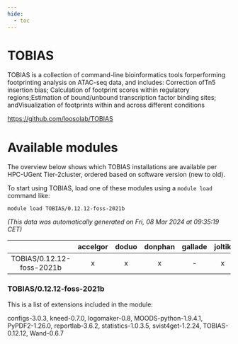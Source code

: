```yaml
---
hide:
  - toc
---
```


TOBIAS
======


TOBIAS is a collection of command-line bioinformatics tools forperforming footprinting analysis on ATAC-seq data, and includes: Correction ofTn5 insertion bias; Calculation of footprint scores within regulatory regions;Estimation of bound/unbound transcription factor binding sites; andVisualization of footprints within and across different conditions

https://github.com/loosolab/TOBIAS
# Available modules


The overview below shows which TOBIAS installations are available per HPC-UGent Tier-2cluster, ordered based on software version (new to old).

To start using TOBIAS, load one of these modules using a `module load` command like:

```shell
module load TOBIAS/0.12.12-foss-2021b
```

*(This data was automatically generated on Fri, 08 Mar 2024 at 09:35:19 CET)*  

| |accelgor|doduo|donphan|gallade|joltik|skitty|
| :---: | :---: | :---: | :---: | :---: | :---: | :---: |
|TOBIAS/0.12.12-foss-2021b|x|x|x|-|x|x|


### TOBIAS/0.12.12-foss-2021b

This is a list of extensions included in the module:

configs-3.0.3, kneed-0.7.0, logomaker-0.8, MOODS-python-1.9.4.1, PyPDF2-1.26.0, reportlab-3.6.2, statistics-1.0.3.5, svist4get-1.2.24, TOBIAS-0.12.12, Wand-0.6.7